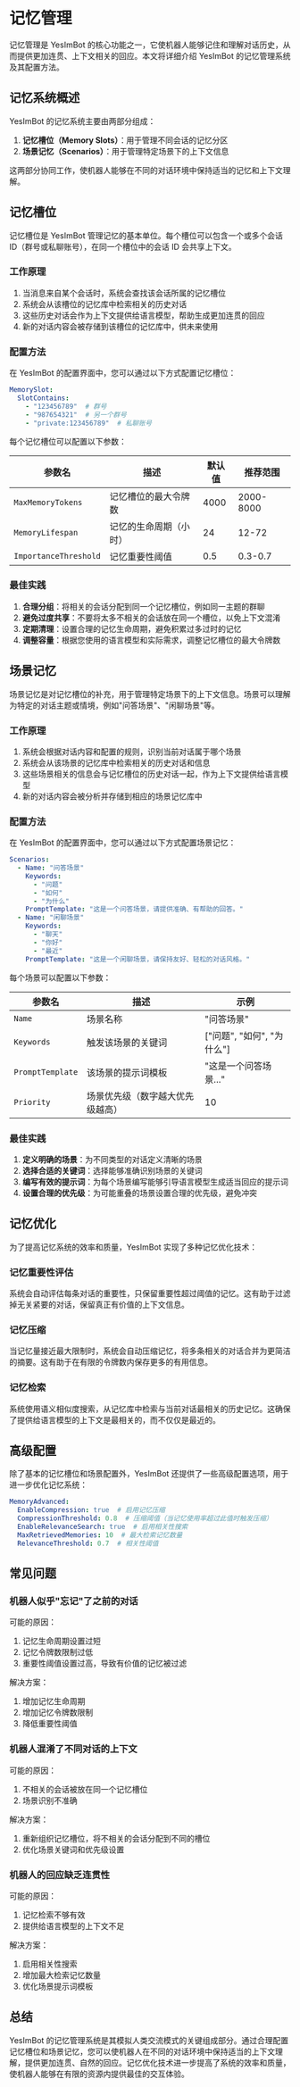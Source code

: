 # 记忆管理

记忆管理是 YesImBot 的核心功能之一，它使机器人能够记住和理解对话历史，从而提供更加连贯、上下文相关的回应。本文将详细介绍 YesImBot 的记忆管理系统及其配置方法。

## 记忆系统概述

YesImBot 的记忆系统主要由两部分组成：

1. **记忆槽位（Memory Slots）**：用于管理不同会话的记忆分区
2. **场景记忆（Scenarios）**：用于管理特定场景下的上下文信息

这两部分协同工作，使机器人能够在不同的对话环境中保持适当的记忆和上下文理解。

## 记忆槽位

记忆槽位是 YesImBot 管理记忆的基本单位。每个槽位可以包含一个或多个会话 ID（群号或私聊账号），在同一个槽位中的会话 ID 会共享上下文。

### 工作原理

1. 当消息来自某个会话时，系统会查找该会话所属的记忆槽位
2. 系统会从该槽位的记忆库中检索相关的历史对话
3. 这些历史对话会作为上下文提供给语言模型，帮助生成更加连贯的回应
4. 新的对话内容会被存储到该槽位的记忆库中，供未来使用

### 配置方法

在 YesImBot 的配置界面中，您可以通过以下方式配置记忆槽位：

```yaml
MemorySlot:
  SlotContains:
    - "123456789"  # 群号
    - "987654321"  # 另一个群号
    - "private:123456789"  # 私聊账号
```

每个记忆槽位可以配置以下参数：

| 参数名 | 描述 | 默认值 | 推荐范围 |
|-------|------|-------|---------|
| `MaxMemoryTokens` | 记忆槽位的最大令牌数 | 4000 | 2000-8000 |
| `MemoryLifespan` | 记忆的生命周期（小时） | 24 | 12-72 |
| `ImportanceThreshold` | 记忆重要性阈值 | 0.5 | 0.3-0.7 |

### 最佳实践

1. **合理分组**：将相关的会话分配到同一个记忆槽位，例如同一主题的群聊
2. **避免过度共享**：不要将太多不相关的会话放在同一个槽位，以免上下文混淆
3. **定期清理**：设置合理的记忆生命周期，避免积累过多过时的记忆
4. **调整容量**：根据您使用的语言模型和实际需求，调整记忆槽位的最大令牌数

## 场景记忆

场景记忆是对记忆槽位的补充，用于管理特定场景下的上下文信息。场景可以理解为特定的对话主题或情境，例如"问答场景"、"闲聊场景"等。

### 工作原理

1. 系统会根据对话内容和配置的规则，识别当前对话属于哪个场景
2. 系统会从该场景的记忆库中检索相关的历史对话和信息
3. 这些场景相关的信息会与记忆槽位的历史对话一起，作为上下文提供给语言模型
4. 新的对话内容会被分析并存储到相应的场景记忆库中

### 配置方法

在 YesImBot 的配置界面中，您可以通过以下方式配置场景记忆：

```yaml
Scenarios:
  - Name: "问答场景"
    Keywords:
      - "问题"
      - "如何"
      - "为什么"
    PromptTemplate: "这是一个问答场景，请提供准确、有帮助的回答。"
  - Name: "闲聊场景"
    Keywords:
      - "聊天"
      - "你好"
      - "最近"
    PromptTemplate: "这是一个闲聊场景，请保持友好、轻松的对话风格。"
```

每个场景可以配置以下参数：

| 参数名 | 描述 | 示例 |
|-------|------|------|
| `Name` | 场景名称 | "问答场景" |
| `Keywords` | 触发该场景的关键词 | ["问题", "如何", "为什么"] |
| `PromptTemplate` | 该场景的提示词模板 | "这是一个问答场景..." |
| `Priority` | 场景优先级（数字越大优先级越高） | 10 |

### 最佳实践

1. **定义明确的场景**：为不同类型的对话定义清晰的场景
2. **选择合适的关键词**：选择能够准确识别场景的关键词
3. **编写有效的提示词**：为每个场景编写能够引导语言模型生成适当回应的提示词
4. **设置合理的优先级**：为可能重叠的场景设置合理的优先级，避免冲突

## 记忆优化

为了提高记忆系统的效率和质量，YesImBot 实现了多种记忆优化技术：

### 记忆重要性评估

系统会自动评估每条对话的重要性，只保留重要性超过阈值的记忆。这有助于过滤掉无关紧要的对话，保留真正有价值的上下文信息。

### 记忆压缩

当记忆量接近最大限制时，系统会自动压缩记忆，将多条相关的对话合并为更简洁的摘要。这有助于在有限的令牌数内保存更多的有用信息。

### 记忆检索

系统使用语义相似度搜索，从记忆库中检索与当前对话最相关的历史记忆。这确保了提供给语言模型的上下文是最相关的，而不仅仅是最近的。

## 高级配置

除了基本的记忆槽位和场景配置外，YesImBot 还提供了一些高级配置选项，用于进一步优化记忆系统：

```yaml
MemoryAdvanced:
  EnableCompression: true  # 启用记忆压缩
  CompressionThreshold: 0.8  # 压缩阈值（当记忆使用率超过此值时触发压缩）
  EnableRelevanceSearch: true  # 启用相关性搜索
  MaxRetrievedMemories: 10  # 最大检索记忆数量
  RelevanceThreshold: 0.7  # 相关性阈值
```

## 常见问题

### 机器人似乎"忘记"了之前的对话

可能的原因：

1. 记忆生命周期设置过短
2. 记忆令牌数限制过低
3. 重要性阈值设置过高，导致有价值的记忆被过滤

解决方案：

1. 增加记忆生命周期
2. 增加记忆令牌数限制
3. 降低重要性阈值

### 机器人混淆了不同对话的上下文

可能的原因：

1. 不相关的会话被放在同一个记忆槽位
2. 场景识别不准确

解决方案：

1. 重新组织记忆槽位，将不相关的会话分配到不同的槽位
2. 优化场景关键词和优先级设置

### 机器人的回应缺乏连贯性

可能的原因：

1. 记忆检索不够有效
2. 提供给语言模型的上下文不足

解决方案：

1. 启用相关性搜索
2. 增加最大检索记忆数量
3. 优化场景提示词模板

## 总结

YesImBot 的记忆管理系统是其模拟人类交流模式的关键组成部分。通过合理配置记忆槽位和场景记忆，您可以使机器人在不同的对话环境中保持适当的上下文理解，提供更加连贯、自然的回应。记忆优化技术进一步提高了系统的效率和质量，使机器人能够在有限的资源内提供最佳的交互体验。
